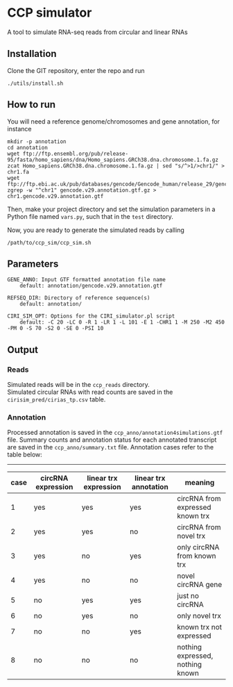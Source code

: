 # CCP simulator
A tool to simulate RNA-seq reads from circular and linear RNAs

## Installation

Clone the GIT repository, enter the repo and run  

```{bash}
./utils/install.sh
```
## How to run

You will need a reference genome/chromosomes and gene annotation, for instance  

```{bash}
mkdir -p annotation
cd annotation
wget ftp://ftp.ensembl.org/pub/release-95/fasta/homo_sapiens/dna/Homo_sapiens.GRCh38.dna.chromosome.1.fa.gz
zcat Homo_sapiens.GRCh38.dna.chromosome.1.fa.gz | sed "s/^>1/>chr1/" > chr1.fa
wget ftp://ftp.ebi.ac.uk/pub/databases/gencode/Gencode_human/release_29/gencode.v29.annotation.gtf.gz
zgrep -w "^chr1" gencode.v29.annotation.gtf.gz > chr1.gencode.v29.annotation.gtf
```

Then, make your project directory and set the simulation parameters in a Python file named `vars.py`, such that in the `test` directory.  

Now, you are ready to generate the simulated reads by calling  

```{bash}
/path/to/ccp_sim/ccp_sim.sh
```

## Parameters

```
GENE_ANNO: Input GTF formatted annotation file name
    default: annotation/gencode.v29.annotation.gtf

REFSEQ_DIR: Directory of reference sequence(s)
    default: annotation/

CIRI_SIM_OPT: Options for the CIRI_simulator.pl script
    default: -C 20 -LC 0 -R 1 -LR 1 -L 101 -E 1 -CHR1 1 -M 250 -M2 450 -PM 0 -S 70 -S2 0 -SE 0 -PSI 10
```

## Output

### Reads

Simulated reads will be in the `ccp_reads` directory.  
Simulated circular RNAs with read counts are saved in the `cirisim_pred/cirias_tp.csv` table.  

### Annotation 

Processed annotation is saved in the `ccp_anno/annotation4simulations.gtf` file.
Summary counts and annotation status for each annotated transcript are saved in the `ccp_anno/summary.txt` file. Annotation cases refer to the table below:  

-------------------------------------------------------------------------------
case | circRNA expression | linear trx expression | linear trx annotation | meaning
-----|--------------------|-----------------------|----------------------|----------
  1  |  yes               | yes                   | yes                  | circRNA from expressed known trx  
  2  |  yes               | yes        | no         | circRNA from novel trx
  3  |  yes               | no         | yes        | only circRNA from known trx
  4  |  yes               | no         | no         | novel circRNA gene
  5  |  no                | yes        | yes        | just no circRNA
  6  |  no                | yes        | no         | only novel trx
  7  |  no                | no         | yes        | known trx not expressed
  8  |  no                | no         | no         | nothing expressed, nothing known 
